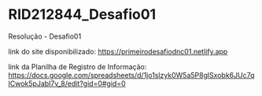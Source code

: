 # RID212844_Desafio01

Resolução - Desafio01

link do site disponibilizado: https://primeirodesafiodnc01.netlify.app

link da Planilha de Registro de Informação: https://docs.google.com/spreadsheets/d/1jo1slzyk0W5a5P8glSxobk6JUc7qICwok5pJabI7v_8/edit?gid=0#gid=0
